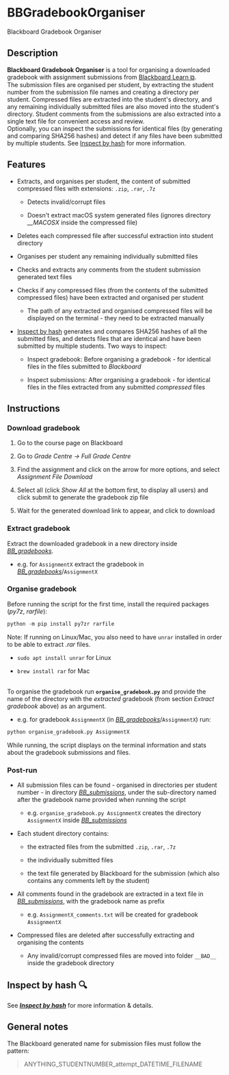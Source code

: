 # **BBGradebookOrganiser**

Blackboard Gradebook Organiser

## **Description**

**Blackboard Gradebook Organiser** is a tool for organising a downloaded gradebook with assignment submissions from [Blackboard Learn &#x29c9;](https://en.wikipedia.org/wiki/Blackboard_Learn).  
The submission files are organised per student, by extracting the student number from the submission file names and creating a directory per student. Compressed files are extracted into the student's directory, and any remaining individually submitted files are also moved into the student's directory. Student comments from the submissions are also extracted into a single text file for convenient access and review.  
Optionally, you can inspect the submissions for identical files (by generating and comparing SHA256 hashes) and detect if any files have been submitted by multiple students. See [Inspect by hash](README-inspect.md) for more information.

## **Features**

- Extracts, and organises per student, the content of submitted compressed files with extensions: `.zip`, `.rar`, `.7z`

  - Detects invalid/corrupt files

  - Doesn't extract macOS system generated files (ignores directory *__MACOSX* inside the compressed file)

- Deletes each compressed file after successful extraction into student directory

- Organises per student any remaining individually submitted files

- Checks and extracts any comments from the student submission generated text files

- Checks if any compressed files (from the contents of the submitted compressed files) have been extracted and organised per student

  - The path of any extracted and organised compressed files will be displayed on the terminal - they need to be extracted manually

- [Inspect by hash](README-inspect.md) generates and compares SHA256 hashes of all the submitted files, and detects files that are identical and have been submitted by multiple students. Two ways to inspect:

  - Inspect gradebook: Before organising a gradebook - for identical files in the files submitted to *Blackboard*

  - Inspect submissions: After organising a gradebook - for identical files in the files extracted from any submitted *compressed* files

## **Instructions**

### **Download gradebook**

1. Go to the course page on Blackboard

2. Go to *Grade Centre -> Full Grade Centre*

3. Find the assignment and click on the arrow for more options, and select *Assignment File Download*

4. Select all (click *Show All* at the bottom first, to display all users) and click submit to generate the gradebook zip file

5. Wait for the generated download link to appear, and click to download

### **Extract gradebook**

Extract the downloaded gradebook in a new directory inside [*BB_gradebooks*](BB_gradebooks).

- e.g. for `AssignmentX` extract the gradebook in [*BB_gradebooks*](BB_gradebooks)/`AssignmentX`

### **Organise gradebook**

Before running the script for the first time, install the required packages (*py7z*, *rarfile*):

```python
python -m pip install py7zr rarfile
```

Note: If running on Linux/Mac, you also need to have `unrar` installed in order to be able to extract *.rar* files.

- `sudo apt install unrar` for Linux

- `brew install rar` for Mac

&nbsp;  
To organise the gradebook run **`organise_gradebook.py`** and provide the name of the directory with the *extracted* gradebook (from section *Extract gradebook* above) as an argument.

- e.g. for gradebook `AssignmentX` (in [*BB_gradebooks*](BB_gradebooks)/`AssignmentX`) run:

```python
python organise_gradebook.py AssignmentX
```

While running, the script displays on the terminal information and stats about the gradebook submissions and files.

### **Post-run**

- All submission files can be found - organised in directories per student number - in directory [*BB_submissions*](BB_submissions), under the sub-directory named after the gradebook name provided when running the script

  - e.g. `organise_gradebook.py AssignmentX` creates the directory `AssignmentX` inside [*BB_submissions*](BB_submissions)

- Each student directory contains:

  - the extracted files from the submitted `.zip`, `.rar`, `.7z`
  
  - the individually submitted files
  
  - the text file generated by Blackboard for the submission (which also contains any comments left by the student)

- All comments found in the gradebook are extracted in a text file in [*BB_submissions*](BB_submissions), with the gradebook name as prefix

  - e.g. `AssignmentX_comments.txt` will be created for gradebook `AssignmentX`

- Compressed files are deleted after successfully extracting and organising the contents

  - Any invalid/corrupt compressed files are moved into folder `__BAD__` inside the gradebook directory

## **Inspect by hash** :mag:

See [***Inspect by hash***](README-inspect.md) for more information & details.

## **General notes**

The Blackboard generated name for submission files must follow the pattern:
> ANYTHING_STUDENTNUMBER_attempt_DATETIME_FILENAME
